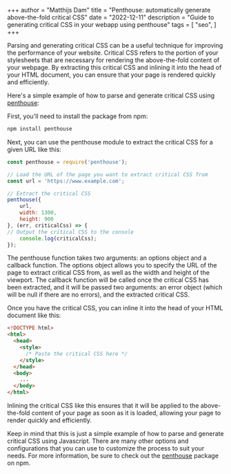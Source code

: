 +++
author = "Matthijs Dam"
title = "Penthouse: automatically generate above-the-fold critical CSS"
date = "2022-12-11"
description = "Guide to generating critical CSS in your webapp using penthouse"
tags = [
    "seo",
]
+++

Parsing and generating critical CSS can be a useful technique for improving the performance of your website. Critical CSS refers to the portion of your stylesheets that are necessary for rendering the above-the-fold content of your webpage. By extracting this critical CSS and inlining it into the head of your HTML document, you can ensure that your page is rendered quickly and efficiently.

Here's a simple example of how to parse and generate critical CSS using [penthouse](https://www.npmjs.com/package/penthouse):

First, you'll need to install the package from npm:

```bash
npm install penthouse
```

Next, you can use the penthouse module to extract the critical CSS for a given URL like this:

```js
const penthouse = require('penthouse');

// Load the URL of the page you want to extract critical CSS from
const url = 'https://www.example.com';

// Extract the critical CSS
penthouse({
    url,
    width: 1300,
    height: 900
}, (err, criticalCss) => {
// Output the critical CSS to the console
    console.log(criticalCss);
});
```

The penthouse function takes two arguments: an options object and a callback function. The options object allows you to specify the URL of the page to extract critical CSS from, as well as the width and height of the viewport. The callback function will be called once the critical CSS has been extracted, and it will be passed two arguments: an error object (which will be null if there are no errors), and the extracted critical CSS.

Once you have the critical CSS, you can inline it into the head of your HTML document like this:

```HTML
<!DOCTYPE html>
<html>
  <head>
    <style>
      /* Paste the critical CSS here */
    </style>
  </head>
  <body>
    ...
  </body>
</html>
```
Inlining the critical CSS like this ensures that it will be applied to the above-the-fold content of your page as soon as it is loaded, allowing your page to render quickly and efficiently.

Keep in mind that this is just a simple example of how to parse and generate critical CSS using Javascript. There are many other options and configurations that you can use to customize the process to suit your needs. For more information, be sure to check out the [penthouse](https://www.npmjs.com/package/penthouse) package on npm.
